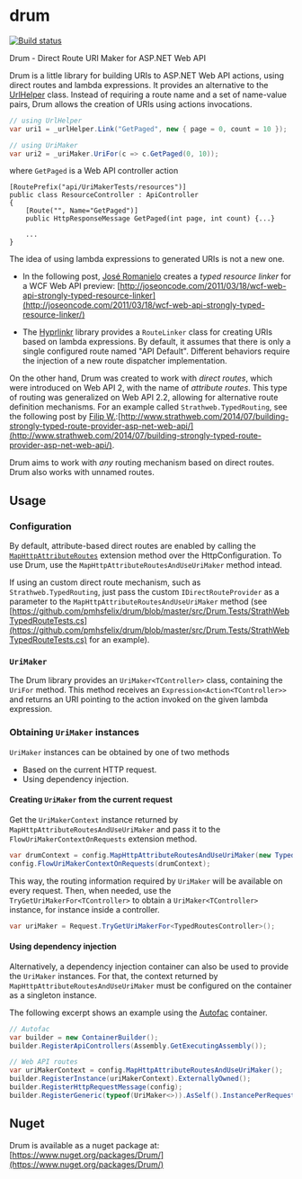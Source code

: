 drum
====

[![Build status](https://ci.appveyor.com/api/projects/status/bdf3iyaua0qky38a)](https://ci.appveyor.com/project/pmhsfelix/drum)

Drum - Direct Route URI Maker for ASP.NET Web API

Drum is a little library for building URIs to ASP.NET Web API actions, using direct routes and lambda expressions.
It provides an alternative to the [UrlHelper](http://msdn.microsoft.com/en-us/library/system.web.http.routing.urlhelper(v=vs.118).aspx) class. 
Instead of requiring a route name and a set of name-value pairs, Drum allows the creation of URIs using actions invocations.

```csharp
// using UrlHelper 
var uri1 = _urlHelper.Link("GetPaged", new { page = 0, count = 10 });

// using UriMaker
var uri2 = _uriMaker.UriFor(c => c.GetPaged(0, 10));
```

where `GetPaged` is a Web API controller action

```
[RoutePrefix("api/UriMakerTests/resources")]
public class ResourceController : ApiController
{
    [Route("", Name="GetPaged")]
    public HttpResponseMessage GetPaged(int page, int count) {...}

    ...
}
```

The idea of using lambda expressions to generated URIs is not a new one.

* In the following post, [José Romanielo](http://joseoncode.com/) creates a _typed resource linker_ for a WCF Web API preview: [http://joseoncode.com/2011/03/18/wcf-web-api-strongly-typed-resource-linker](http://joseoncode.com/2011/03/18/wcf-web-api-strongly-typed-resource-linker/)

* The [Hyprlinkr](https://github.com/ploeh/Hyprlinkr) library provides a `RouteLinker` class for creating URIs based on lambda expressions.
By default, it assumes that there is only a single configured route named "API Default". 
Different behaviors require the injection of a new route dispatcher implementation.

On the other hand, Drum was created to work with _direct routes_, which were introduced on Web API 2, with the name of _attribute routes_.
This type of routing was generalized on Web API 2.2, allowing for alternative route definition mechanisms. 
For an example called `Strathweb.TypedRouting`, see the following post by [Filip W.](https://twitter.com/filip_woj):[http://www.strathweb.com/2014/07/building-strongly-typed-route-provider-asp-net-web-api/](http://www.strathweb.com/2014/07/building-strongly-typed-route-provider-asp-net-web-api/).

Drum aims to work with _any_ routing mechanism based on direct routes.
Drum also works with unnamed routes.

## Usage

### Configuration

By default, attribute-based direct routes are enabled by calling the [`MapHttpAttributeRoutes`](http://msdn.microsoft.com/en-us/library/dn479134(v=vs.118).aspx) extension method over the HttpConfiguration.
To use Drum, use the  `MapHttpAttributeRoutesAndUseUriMaker` method intead.

If using an custom direct route mechanism, such as `Strathweb.TypedRouting`, just pass the custom `IDirectRouteProvider` as a parameter to the `MapHttpAttributeRoutesAndUseUriMaker` method (see [https://github.com/pmhsfelix/drum/blob/master/src/Drum.Tests/StrathWebTypedRouteTests.cs](https://github.com/pmhsfelix/drum/blob/master/src/Drum.Tests/StrathWebTypedRouteTests.cs) for an example).

### `UriMaker` 
The Drum library  provides an `UriMaker<TController>` class, containing the `UriFor` method.
This method receives an `Expression<Action<TController>>` and returns an URI pointing to the action invoked on the given lambda expression.

### Obtaining `UriMaker` instances

`UriMaker` instances can be obtained by one of two methods
* Based on the current HTTP request.
* Using dependency injection.

#### Creating `UriMaker` from the current request

Get the `UriMakerContext` instance returned by `MapHttpAttributeRoutesAndUseUriMaker` and pass it to the `FlowUriMakerContextOnRequests` extension method.

```csharp
var drumContext = config.MapHttpAttributeRoutesAndUseUriMaker(new TypedDirectRouteProvider());
config.FlowUriMakerContextOnRequests(drumContext);
```
This way, the routing information required by `UriMaker` will be available on every request.
Then, when needed, use the `TryGetUriMakerFor<TController>` to obtain a `UriMaker<TController>` instance, for instance inside a controller.

```csharp
var uriMaker = Request.TryGetUriMakerFor<TypedRoutesController>();
```

#### Using dependency injection

Alternatively, a dependency injection container can also be used to provide the `UriMaker` instances.
For that, the context returned by `MapHttpAttributeRoutesAndUseUriMaker` must be configured on the container as a singleton instance.

The following excerpt shows an example using the [Autofac](http://autofac.org) container.

```csharp
// Autofac
var builder = new ContainerBuilder();
builder.RegisterApiControllers(Assembly.GetExecutingAssembly());

// Web API routes
var uriMakerContext = config.MapHttpAttributeRoutesAndUseUriMaker();
builder.RegisterInstance(uriMakerContext).ExternallyOwned();
builder.RegisterHttpRequestMessage(config);
builder.RegisterGeneric(typeof(UriMaker<>)).AsSelf().InstancePerRequest();
```
## Nuget

Drum is available as a nuget package at: [https://www.nuget.org/packages/Drum/](https://www.nuget.org/packages/Drum/)